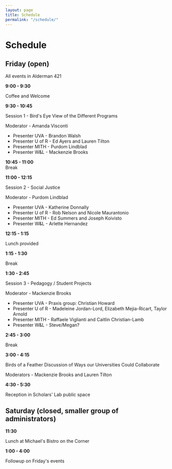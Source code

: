 ```yaml
---
layout: page
title: Schedule
permalink: "/schedule/"
---
```


# Schedule

## Friday (open)

All events in Alderman 421


**9:00 - 9:30**

Coffee and Welcome

**9:30 - 10:45**

Session 1 - Bird's Eye View of the Different Programs

Moderator - Amanda Visconti

* Presenter UVA - Brandon Walsh
* Presenter U of R - Ed Ayers and Lauren Tilton
* Presenter MITH - Purdom Lindblad
* Presenter W&amp;L - Mackenzie Brooks


**10:45 - 11:00**			
Break

**11:00 - 12:15** 			

Session 2 - Social Justice

Moderator - Purdom Lindblad

* Presenter UVA - Katherine Donnally
* Presenter U of R - Rob Nelson and Nicole Maurantonio
* Presenter MITH - Ed Summers and Joseph Koivisto
* Presenter W&amp;L - Arlette Hernandez

**12:15 - 1:15**

Lunch provided

**1:15 - 1:30**			

Break

**1:30 - 2:45**			

Session 3 - Pedagogy / Student Projects

Moderator -  Mackenzie Brooks

* Presenter UVA - Praxis group: Christian Howard
* Presenter U of R - Madeleine Jordan-Lord, Elizabeth Mejia-Ricart, Taylor Arnold
* Presenter MITH - Raffaele Viglianti and Caitlin Christian-Lamb
* Presenter W&amp;L - Steve/Megan?

**2:45 - 3:00**

Break

**3:00 - 4:15**		

Birds of a Feather Discussion of Ways our Universities Could Collaborate

Moderators  - Mackenzie Brooks and Lauren Tilton

**4:30 - 5:30**			

Reception in Scholars' Lab public space

## Saturday (closed, smaller group of administrators)

**11:30**

Lunch at Michael's Bistro on the Corner

**1:00 - 4:00**

Followup on Friday's events
